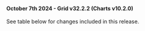 #### October 7th 2024 - Grid v32.2.2 (Charts v10.2.0)

See table below for changes included in this release.
